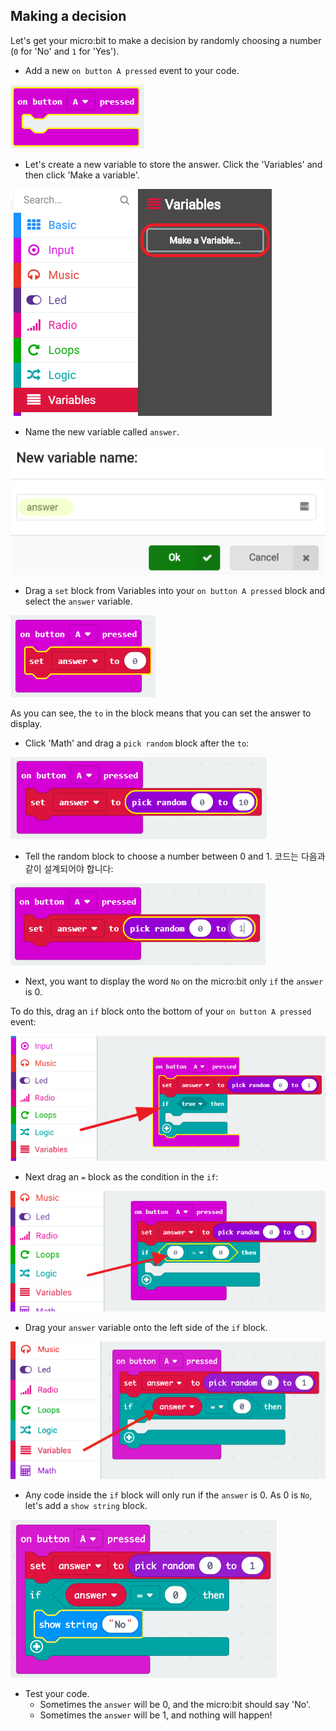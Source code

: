## Making a decision

Let's get your micro:bit to make a decision by randomly choosing a number (`0` for 'No' and `1` for 'Yes').

+ Add a new `on button A pressed` event to your code.

![screenshot](images/fortune-on-a-pressed.png)

+ Let's create a new variable to store the answer. Click the 'Variables' and then click 'Make a variable'.

![스크린샷](images/fortune-variables.png)

+ Name the new variable called `answer`.

![스크린샷](images/fortune-answer.png)

+ Drag a `set` block from Variables into your `on button A pressed` block and select the `answer` variable.

![screenshot](images/fortune-set.png)

As you can see, the `to` in the block means that you can set the answer to display.

+ Click 'Math' and drag a `pick random` block after the `to`:

![스크린샷](images/fortune-random.png)

+ Tell the random block to choose a number between 0 and 1. 코드는 다음과 같이 설계되어야 합니다:

![스크린샷](images/fortune-random-1.png)

+ Next, you want to display the word `No` on the micro:bit only `if` the `answer` is 0.

To do this, drag an `if` block onto the bottom of your `on button A pressed` event:

![<0>#outside-pic</0> CSS 코드에서 <0>width</0>(너비) 와 <0>height</0>(높이) 값을 수정하여, 바깥 쪽에 있는 이미지를 <0>200px</0>로 수정해보세요. (<0>px</0>는 픽셀을 의미합니다.)](images/fortune-if.png)

+ Next drag an `=` block as the condition in the `if`:

![스크린샷](images/fortune-equals.png)

+ Drag your `answer` variable onto the left side of the `if` block.

![스크린샷](images/fortune-if-finished.png)

+ Any code inside the `if` block will only run if the `answer` is 0. As 0 is `No`, let's add a `show string` block.

![스크린샷](images/fortune-no.png)

+ Test your code. 
    + Sometimes the `answer` will be 0, and the micro:bit should say 'No'.
    + Sometimes the `answer` will be 1, and nothing will happen!
